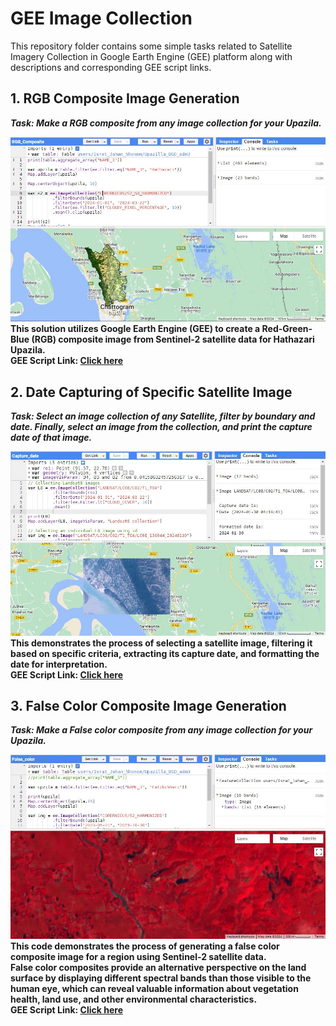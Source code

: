 # GEE Image Collection
This repository folder contains some simple tasks related to Satellite Imagery Collection in Google Earth Engine (GEE) platform along with descriptions and corresponding GEE script links.
## 1. RGB Composite Image Generation
*<b>Task:<b/> Make a RGB composite from any image collection for your Upazila.*  
  
![Model](https://github.com/Israt-Jahan-Shonom/Google_Earth_Engine/blob/main/GEE%20image%20collection/RGB.JPG)
This solution utilizes Google Earth Engine (GEE) to create a Red-Green-Blue (RGB) composite image from Sentinel-2 satellite data for Hathazari Upazila.<br>
<b>GEE Script Link:</b> [Click here](https://code.earthengine.google.com/cf2b60de6bf2aa0ac0a01d1002e488d5)  
  
## 2. Date Capturing of Specific Satellite Image
*<b>Task:<b/> Select an image collection of any Satellite, filter by boundary and date. Finally, select an image from the collection, and print the capture date of that image.*  
  
![Model](https://github.com/Israt-Jahan-Shonom/Google_Earth_Engine/blob/main/GEE%20image%20collection/CaptureDate.JPG)
This demonstrates the process of selecting a satellite image, filtering it based on specific criteria, extracting its capture date, and formatting the date for interpretation.<br>
<b>GEE Script Link:</b> [Click here](https://code.earthengine.google.com/8105fbbf7bf0332bb813b7f30b6a35b4)  
  
## 3. False Color Composite Image Generation
*<b>Task:<b/> Make a False color composite from any image collection for your Upazila.*  
  
![Model](https://github.com/Israt-Jahan-Shonom/Google_Earth_Engine/blob/main/GEE%20image%20collection/False_color.JPG)
This code demonstrates the process of generating a false color composite image for a region using Sentinel-2 satellite data.<br>
False color composites provide an alternative perspective on the land surface by displaying different spectral bands than those visible to the human eye, which can reveal valuable information about vegetation health, land use, and other environmental characteristics.<br>
<b>GEE Script Link:</b> [Click here](https://code.earthengine.google.com/60440b929bf62bbc1b72e1c15eb8ac04)

